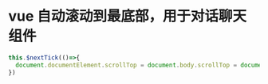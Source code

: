 # vue 自动滚动到最底部，用于对话聊天组件

```js
this.$nextTick(()=>{
  document.documentElement.scrollTop = document.body.scrollTop = document.documentElement.scrollHeight - document.documentElement.clientHeight
})
```